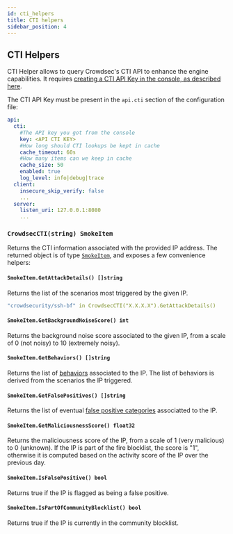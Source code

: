 ```yaml
---
id: cti_helpers
title: CTI helpers
sidebar_position: 4
---
```


## CTI Helpers

CTI Helper allows to query Crowdsec's CTI API to enhance the engine capabilities.
It requires [creating a CTI API Key in the console, as described here](/docs/next/cti_api/getting_started).

The CTI API Key must be present in the `api.cti` section of the configuration file:

```yaml
api:
  cti:
    #The API key you got from the console
    key: <API CTI KEY>
    #How long should CTI lookups be kept in cache
    cache_timeout: 60s
    #How many items can we keep in cache
    cache_size: 50
    enabled: true
    log_level: info|debug|trace
  client:
    insecure_skip_verify: false
    ...
  server:
    listen_uri: 127.0.0.1:8080
    ...
```

### `CrowdsecCTI(string) SmokeItem`

Returns the CTI information associated with the provided IP address.
The returned object is of type [`SmokeItem`](https://pkg.go.dev/github.com/crowdsecurity/crowdsec/pkg/cticlient#SmokeItem), and exposes a few convenience helpers:

#### `SmokeItem.GetAttackDetails() []string`

Returns the list of the scenarios most triggered by the given IP.

```yaml
"crowdsecurity/ssh-bf" in CrowdsecCTI("X.X.X.X").GetAttackDetails()
```

#### `SmokeItem.GetBackgroundNoiseScore() int`

Returns the background noise score associated to the given IP, from a scale of 0 (not noisy) to 10 (extremely noisy).

#### `SmokeItem.GetBehaviors() []string`

Returns the list of [behaviors](/docs/next/cti_api/taxonomy#behaviors) associated to the IP. The list of behaviors is derived from the scenarios the IP triggered.

#### `SmokeItem.GetFalsePositives() []string`

Returns the list of eventual [false positive categories](/docs/next/cti_api/taxonomy#false-positives) associatted to the IP.

#### `SmokeItem.GetMaliciousnessScore() float32`

Returns the maliciousness score of the IP, from a scale of 1 (very malicious) to 0 (unknown). If the IP is part of the fire blocklist, the score is "1", otherwise it is computed based on the activity score of the IP over the previous day.

#### `SmokeItem.IsFalsePositive() bool`

Returns true if the IP is flagged as being a false positive.

#### `SmokeItem.IsPartOfCommunityBlocklist() bool`

Returns true if the IP is currently in the community blocklist.
